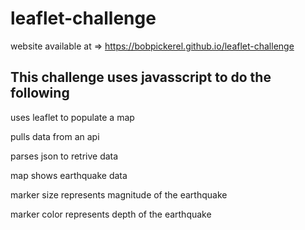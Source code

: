 # leaflet-challenge

website available at => https://bobpickerel.github.io/leaflet-challenge

<h2>This challenge uses javasscript to do the following</h2>
<p>uses leaflet to populate a map</p>
<p>pulls data from an api</p>
<p>parses json to retrive data</p>
<p>map shows earthquake data</p>
<p>marker size represents magnitude of the earthquake</p>
<p>marker color represents depth of the earthquake</p>
